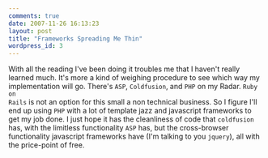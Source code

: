 ```yaml
---
comments: true
date: 2007-11-26 16:13:23
layout: post
title: "Frameworks Spreading Me Thin"
wordpress_id: 3
---
```


With all the reading I've been doing it troubles me that I haven't really learned much. It's more a kind of weighing procedure to see which way my implementation will go. There's <code>ASP</code>, <code>Coldfusion</code>, and <code>PHP</code> on my Radar. <code>Ruby on Rails</code> is not an option for this small a non technical business. So I figure I'll end up using <code>PHP</code> with a lot of template jazz and javascript frameworks to get my job done. I just hope it has the cleanliness of code that <code>coldfusion</code> has, with the limitless functionality <code>ASP</code> has, but the cross-browser functionality javascript frameworks have (I'm talking to you <code>jquery</code>), all with the price-point of free.
